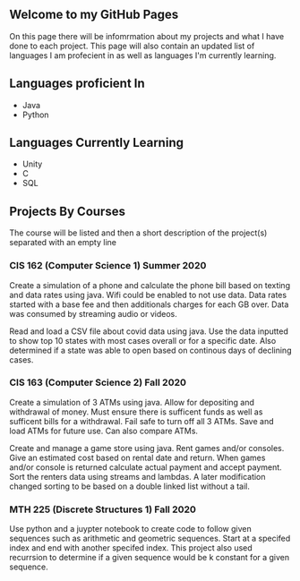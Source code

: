 ## Welcome to my GitHub Pages

On this page there will be infomrmation about my projects and what I have done to each project. This page will also contain an updated list of languages I am profecient in as well as languages I'm currently learning.

## Languages proficient In
  * Java
  * Python
 
## Languages Currently Learning
  * Unity
  * C
  * SQL
 
## Projects By Courses
 The course will be listed and then a short description of the project(s) separated with an empty line
 
### CIS 162 (Computer Science 1) Summer 2020
Create a simulation of a phone and calculate the phone bill based on texting and data rates using java. Wifi could be enabled to not use data. Data rates started with a base fee and then additionals charges for each GB over. Data was consumed by streaming audio or videos.
 
Read and load a CSV file about covid data using java. Use the data inputted to show top 10 states with most cases overall or for a specific date. Also determined if a state was able to open based on continous days of declining cases.
   
### CIS 163 (Computer Science 2) Fall 2020
Create a simulation of 3 ATMs using java. Allow for depositing and withdrawal of money. Must ensure there is sufficent funds as well as sufficent bills for a withdrawal. Fail safe to turn off all 3 ATMs. Save and load ATMs for future use. Can also compare ATMs. 
     
Create and manage a game store using java. Rent games and/or consoles. Give an estimated cost based on rental date and return. When games and/or console is returned calculate actual payment and accept payment. Sort the renters data using streams and lambdas. A later modification changed sorting to be based on a double linked list without a tail.
     
### MTH 225 (Discrete Structures 1) Fall 2020
Use python and a juypter notebook to create code to follow given sequences such as arithmetic and geometric sequences. Start at a specifed index and end with another specifed index. This project also used recurrsion to determine if a given sequence would be k constant for a given sequence.
